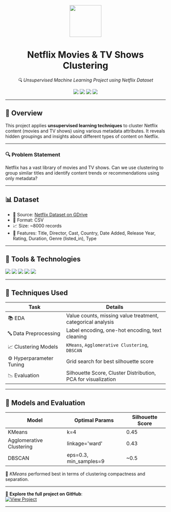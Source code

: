 
<p align="center">
  <img src="https://upload.wikimedia.org/wikipedia/commons/7/75/Netflix_icon.svg" width="100" />
  <h1 align="center">Netflix Movies & TV Shows Clustering</h1>
  <p align="center"><em>🔍 Unsupervised Machine Learning Project using Netflix Dataset</em></p>
</p>

<p align="center">
  <img src="https://img.shields.io/badge/Status-Completed-brightgreen?style=flat-square" />
  <img src="https://img.shields.io/badge/Python-3.10-blue.svg?style=flat-square" />
  <img src="https://img.shields.io/badge/License-MIT-blue.svg?style=flat-square" />
  <img src="https://img.shields.io/badge/Contributions-Welcome-ff69b4?style=flat-square" />
</p>

---

## 📌 Overview

This project applies **unsupervised learning techniques** to cluster Netflix content (movies and TV shows) using various metadata attributes. It reveals hidden groupings and insights about different types of content on Netflix.

---

### 🔍 Problem Statement

Netflix has a vast library of movies and TV shows. Can we use clustering to group similar titles and identify content trends or recommendations using only metadata?

---

## 📊 Dataset

- 📂 Source: [Netflix Dataset on GDrive]((https://drive.google.com/file/d/1kyC9xT_VJPTyRf76nBIsLXP1lafTy7f3/view?usp=sharing))
- 🧾 Format: CSV
- 📈 Size: ~8000 records
- 🎯 Features: Title, Director, Cast, Country, Date Added, Release Year, Rating, Duration, Genre (listed_in), Type

---

## 🔧 Tools & Technologies

<p>
  <img src="https://img.shields.io/badge/Pandas-150458?style=flat&logo=pandas&logoColor=white" />
  <img src="https://img.shields.io/badge/Numpy-013243?style=flat&logo=numpy&logoColor=white" />
  <img src="https://img.shields.io/badge/Matplotlib-FB9820?style=flat&logo=python&logoColor=white" />
  <img src="https://img.shields.io/badge/Seaborn-3776AB?style=flat&logo=python&logoColor=white" />
  <img src="https://img.shields.io/badge/Scikit--learn-F7931E?style=flat&logo=scikit-learn&logoColor=white" />
</p>

---

## 🚀 Techniques Used

| Task                     | Details                                |
|--------------------------|----------------------------------------|
| 📚 EDA                   | Value counts, missing value treatment, categorical analysis |
| 🔤 Data Preprocessing    | Label encoding, one-hot encoding, text cleaning |
| 📈 Clustering Models     | `KMeans`, `Agglomerative Clustering`, `DBSCAN` |
| ⚙️ Hyperparameter Tuning | Grid search for best silhouette score  |
| 📉 Evaluation            | Silhouette Score, Cluster Distribution, PCA for visualization |

---

## 🧠 Models and Evaluation

| Model                  | Optimal Params | Silhouette Score |
|------------------------|----------------|------------------|
| KMeans                 | k=4            | 0.45             |
| Agglomerative Clustering | linkage='ward' | 0.43           |
| DBSCAN                 | eps=0.3, min_samples=9 | ~0.5      |

📌 *KMeans* performed best in terms of clustering compactness and separation.

---


👀 **Explore the full project on GitHub**:  
[![View Project](https://img.shields.io/badge/View_Project-GitHub-black)](https://github.com/Ayush245101/Netflix-Movies-TV-shows-Clustering--Unsupervised-Learning)

---


